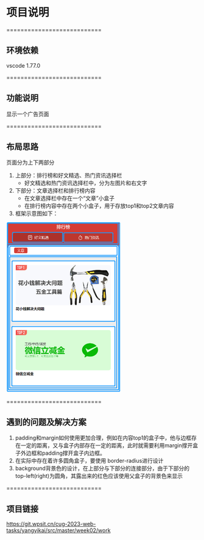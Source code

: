 # 项目说明
===========================

## 环境依赖
vscode 1.77.0
 
===========================
 
## 功能说明
显示一个广告页面

===========================

## 布局思路
页面分为上下两部分<br>
1. 上部分：排行榜和好文精选、热门资讯选择栏
    - 好文精选和热门资讯选择栏中，分为左图片和右文字
2. 下部分：文章选择栏和排行榜内容
    - 在文章选择栏中存在一个“文章”小盒子
    - 在排行榜内容中存在两个小盒子，用于存放top1和top2文章内容
3. 框架示意图如下：<br>
<img src="框架示意图.png" width="300px">

===========================

## 遇到的问题及解决方案
1. padding和margin如何使用更加合理，例如在内容top1的盒子中，他与边框存在一定的距离，又与盒子内部存在一定的距离，此时就需要利用margin撑开盒子外边框和padding撑开盒子内边框。
2. 在实际中存在着许多圆角盒子，要使用 border-radius进行设计
3. background背景色的设计，在上部分与下部分的连接部分，由于下部分的top-left(right)为圆角，其露出来的红色应该使用父盒子的背景色来显示

===========================

## 项目链接
<https://git.wpsit.cn/cug-2023-web-tasks/yangyikai/src/master/week02/work>